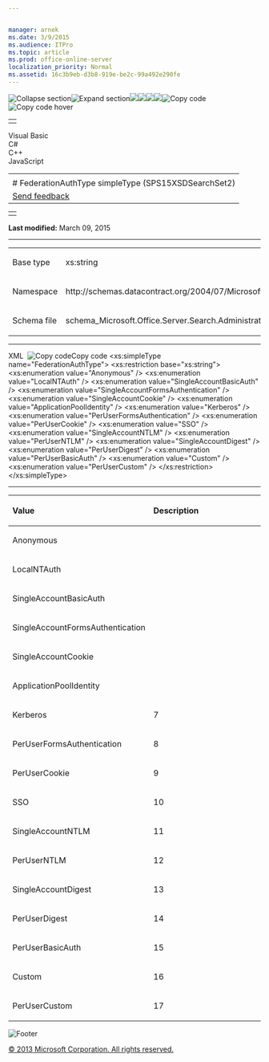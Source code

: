 ```yaml
---


manager: arnek
ms.date: 3/9/2015
ms.audience: ITPro
ms.topic: article
ms.prod: office-online-server
localization_priority: Normal
ms.assetid: 16c3b9eb-d3b8-919e-be2c-99a492e290fe
---
```


![Collapse
section](../icons/collapse_all.gif "Collapse section")![Expand
section](../icons/expand_all.gif "Expand section")![](../icons/collapse_all.gif)![](../icons/expand_all.gif)![](../icons/dropdown.gif)![](../icons/dropdownHover.gif)![Copy
code](../icons/copycode.gif "Copy code")![Copy code
hover](../icons/copycodeHighlight.gif "Copy code hover")
<table>
<tbody>
<tr class="odd">
<td align="left"></td>
</tr>
</tbody>
</table>

Visual Basic  
C\#  
C++  
JavaScript  

<table>
<tbody>
<tr class="odd">
<td align="left"><span id="runningHeaderText"></span></td>
</tr>
<tr class="even">
<td align="left"># FederationAuthType simpleType (SPS15XSDSearchSet2)</td>
</tr>
<tr class="odd">
<td align="left"><span id="headfeedbackarea" class="feedbackhead"><a href="javascript:SubmitFeedback(&#39;docthis@Microsoft.com&#39;,&#39;&#39;,&#39;&#39;,&#39;&#39;,&#39;1.0.18082.1225&#39;,&#39;%0\dThank%20you%20for%20your%20feedback.%20The%20developer%20writing%20teams%20use%20your%20feedback%20to%20improve%20documentation.%20While%20we%20are%20reviewing%20your%20feedback,%20we%20may%20send%20you%20e-mail%20to%20ask%20for%20clarification%20or%20feedback%20on%20a%20solution.%20We%20do%20not%20use%20your%20e-mail%20address%20for%20any%20other%20purpose%20and%20we%20delete%20it%20after%20we%20finish%20our%20review.%0\AFor%20further%20information%20about%20the%20privacy%20policies%20of%20Microsoft,%20please%20see%20http://privacy.microsoft.com/en-us/default.aspx.%0\A%0\d&#39;,&#39;Customer%20feedback&#39;);">Send feedback</a></span></td>
</tr>
</tbody>
</table>

<table>
<colgroup>
<col width="100%" />
</colgroup>
<tbody>
<tr class="odd">
<td align="left"></td>
</tr>
</tbody>
</table>

**Last modified:** March 09, 2015


-----------------------------------------------------------------------------------------------------------------------------------------------------------------------------------------------------

<table>
<colgroup>
<col width="50%" />
<col width="50%" />
</colgroup>
<tbody>
<tr class="odd">
<td align="left"><p><span class="label">Base type</span></p></td>
<td align="left"><p>xs:string</p></td>
</tr>
<tr class="even">
<td align="left"><p><span class="label">Namespace</span></p></td>
<td align="left"><p>http://schemas.datacontract.org/2004/07/Microsoft.Office.Server.Search.Administration</p></td>
</tr>
<tr class="odd">
<td align="left"><p><span class="label">Schema file</span></p></td>
<td align="left"><p>schema_Microsoft.Office.Server.Search.Administration.xsd</p></td>
</tr>
</tbody>
</table>


-----------------------------------------------------------------------------------------------------------------------------------------------------------------------------------------------

<span codelanguage="xmlLang"></span>
XML 
<span class="copyCode" onclick="CopyCode(this)"
onkeypress="CopyCode_CheckKey(this, event)"
onmouseover="ChangeCopyCodeIcon(this)"
onmouseout="ChangeCopyCodeIcon(this)" tabindex="0">![Copy
code](../icons/copycode.gif "Copy code")Copy code</span>
    <xs:simpleType name="FederationAuthType">
        <xs:restriction base="xs:string">
            <xs:enumeration value="Anonymous" />
            <xs:enumeration value="LocalNTAuth" />
            <xs:enumeration value="SingleAccountBasicAuth" />
            <xs:enumeration value="SingleAccountFormsAuthentication" />
            <xs:enumeration value="SingleAccountCookie" />
            <xs:enumeration value="ApplicationPoolIdentity" />
            <xs:enumeration value="Kerberos" />
            <xs:enumeration value="PerUserFormsAuthentication" />
            <xs:enumeration value="PerUserCookie" />
            <xs:enumeration value="SSO" />
            <xs:enumeration value="SingleAccountNTLM" />
            <xs:enumeration value="PerUserNTLM" />
            <xs:enumeration value="SingleAccountDigest" />
            <xs:enumeration value="PerUserDigest" />
            <xs:enumeration value="PerUserBasicAuth" />
            <xs:enumeration value="Custom" />
            <xs:enumeration value="PerUserCustom" />
        </xs:restriction>
    </xs:simpleType>


-------------------------------------------------------------------------------------------------------------------------------------------------------------------------------------------------------

<table>
<colgroup>
<col width="50%" />
<col width="50%" />
</colgroup>
<thead>
<tr class="header">
<th align="left"><p>Value</p></th>
<th align="left"><p>Description</p></th>
</tr>
</thead>
<tbody>
<tr class="odd">
<td align="left"><p>Anonymous</p></td>
<td align="left"><p></p></td>
</tr>
<tr class="even">
<td align="left"><p>LocalNTAuth</p></td>
<td align="left"><p></p></td>
</tr>
<tr class="odd">
<td align="left"><p>SingleAccountBasicAuth</p></td>
<td align="left"><p></p></td>
</tr>
<tr class="even">
<td align="left"><p>SingleAccountFormsAuthentication</p></td>
<td align="left"><p></p></td>
</tr>
<tr class="odd">
<td align="left"><p>SingleAccountCookie</p></td>
<td align="left"><p></p></td>
</tr>
<tr class="even">
<td align="left"><p>ApplicationPoolIdentity</p></td>
<td align="left"><p></p></td>
</tr>
<tr class="odd">
<td align="left"><p>Kerberos</p></td>
<td align="left"><p>7</p></td>
</tr>
<tr class="even">
<td align="left"><p>PerUserFormsAuthentication</p></td>
<td align="left"><p>8</p></td>
</tr>
<tr class="odd">
<td align="left"><p>PerUserCookie</p></td>
<td align="left"><p>9</p></td>
</tr>
<tr class="even">
<td align="left"><p>SSO</p></td>
<td align="left"><p>10</p></td>
</tr>
<tr class="odd">
<td align="left"><p>SingleAccountNTLM</p></td>
<td align="left"><p>11</p></td>
</tr>
<tr class="even">
<td align="left"><p>PerUserNTLM</p></td>
<td align="left"><p>12</p></td>
</tr>
<tr class="odd">
<td align="left"><p>SingleAccountDigest</p></td>
<td align="left"><p>13</p></td>
</tr>
<tr class="even">
<td align="left"><p>PerUserDigest</p></td>
<td align="left"><p>14</p></td>
</tr>
<tr class="odd">
<td align="left"><p>PerUserBasicAuth</p></td>
<td align="left"><p>15</p></td>
</tr>
<tr class="even">
<td align="left"><p>Custom</p></td>
<td align="left"><p>16</p></td>
</tr>
<tr class="odd">
<td align="left"><p>PerUserCustom</p></td>
<td align="left"><p>17</p></td>
</tr>
</tbody>
</table>

![Footer](../icons/footer.gif "Footer")

[© 2013 Microsoft Corporation. All rights
reserved.](office-2013-documentation-copyright-notice.htm)




